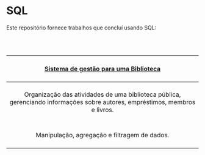 # SQL

Este repositório fornece trabalhos que concluí usando SQL:

<br> <br> 

| <br> [Sistema de gestão para uma Biblioteca](https://github.com/Thyzxt/portfolio_sql/blob/main/biblioteca.sql) <br> <br> | 
| :------------: | 
| <br> Organização das atividades de uma biblioteca pública, gerenciando informações sobre autores, empréstimos, membros e livros. <br> <br> |
| <br> Manipulação, agregação e filtragem de dados. <br> <br> |

<br> <br>

